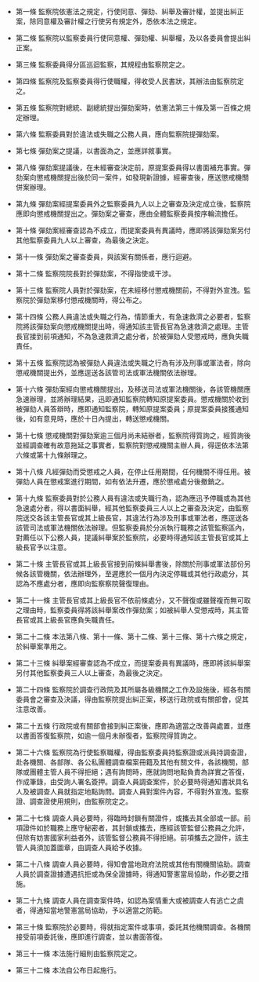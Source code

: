 * 第一條 監察院依憲法之規定，行使同意、彈劾、糾舉及審計權，並提出糾正案，除同意權及審計權之行使另有規定外，悉依本法之規定。

* 第二條 監察院以監察委員行使同意權、彈劾權、糾舉權，及以各委員會提出糾正案。

* 第三條 監察委員得分區巡迴監察，其規程由監察院定之。

* 第四條 監察院及監察委員得行使職權，得收受人民書狀，其辦法由監察院定之。

* 第五條 監察院對總統、副總統提出彈劾案時，依憲法第三十條及第一百條之規定辦理。

* 第六條 監察委員對於違法或失職之公務人員，應向監察院提彈劾案。

* 第七條 彈劾案之提議，以書面為之，並應詳敘事實。

* 第八條 彈劾案提議後，在未經審查決定前，原提案委員得以書面補充事實。彈劾案向懲戒機關提出後於同一案件，如發現新證據，經審查後，應送懲戒機關併案辦理。

* 第九條 彈劾案經提案委員外之監察委員九人以上之審查及決定成立後，監察院應即向懲戒機關提出之。彈劾案之審查，應由全體監察委員按序輪流擔任。

* 第十條 彈劾案經審查認為不成立，而提案委員有異議時，應即將該彈劾案另付其他監察委員九人以上審查，為最後之決定。

* 第十一條 彈劾案之審查委員，與該案有關係者，應行迴避。

* 第十二條 監察院院長對於彈劾案，不得指使或干涉。

* 第十三條 監察院人員對於彈劾案，在未經移付懲戒機關前，不得對外宣洩。監察院於彈劾案移付懲戒機關時，得公布之。

* 第十四條 公務人員違法或失職之行為，情節重大，有急速救濟之必要者，監察院將該彈劾案向懲戒機關提出時，得通知該主管長官為急速救濟之處理。主管長官接到前項通知，不為急速救濟之處分者，於被彈劾人受懲戒時，應負失職責任。

* 第十五條 監察院認為被彈劾人員違法或失職之行為有涉及刑事或軍法者，除向懲戒機關提出外，並應逕送各該管司法或軍法機關依法辦理。

* 第十六條 彈劾案經向懲戒機關提出，及移送司法或軍法機關後，各該管機關應急速辦理，並將辦理結果，迅即通知監察院轉知原提案委員。懲戒機關於收到被彈劾人員答辯時，應即通知監察院，轉知原提案委員；原提案委員接獲通知後，如有意見時，應於十日內提出，轉送懲戒機關。

* 第十七條 懲戒機關對彈劾案逾三個月尚未結辦者，監察院得質詢之，經質詢後並經調查確有故意拖延之事實者，監察院對懲戒機關主辦人員，得逕依本法第六條或第十九條辦理之。

* 第十八條 凡經彈劾而受懲戒之人員，在停止任用期間，任何機關不得任用。被彈劾人員在懲戒案進行期間，如有依法升遷，應於懲戒處分後撤銷之。

* 第十九條 監察委員對於公務人員有違法或失職行為，認為應迅予停職或為其他急速處分者，得以書面糾舉，經其他監察委員三人以上之審查及決定，由監察院送交各該主管長官或其上級長官，其違法行為涉及刑事或軍法者，應逕送各該管司法或軍法機關依法辦理。但監察委員於分派執行職務之該管監察區內，對薦任以下公務人員，提議糾舉案於監察院，必要時得通知該主管長官或其上級長官予以注意。

* 第二十條 主管長官或其上級長官接到前條糾舉書後，除關於刑事或軍法部份另候各該管機關，依法辦理外，至遲應於一個月內決定停職或其他行政處分，其認為不應處分者，應即向監察察院聲復理由。

* 第二十一條 主管長官或其上級長官不依前條處分，又不聲復或雖聲複而無可取之理由時，監察委員得將該糾舉案改作彈劾案；如被糾舉人受懲戒時，其主管長官或其上級長官應負失職責任。

* 第二十二條 本法第八條、第十一條、第十二條、第十三條、第十六條之規定，於糾舉案準用之。

* 第二十三條 糾舉案經審查認為不成立，而提案委員有異議時，應即將該糾舉案另付其他監察委員三人以上審查，為最後之決定。

* 第二十四條 監察院於調查行政院及其所屬各級機關之工作及設施後，經各有關委員會之審查及決議，得由監察院提出糾正案，移送行政院或有關部會，促其注意改善。

* 第二十五條 行政院或有關部會接到糾正案後，應即為適當之改善與處置，並應以書面答復監察院，如逾一個月未辦復者，監察院得質詢之。

* 第二十六條 監察院為行使監察職權，得由監察委員持監察證或派員持調查證，赴各機關、各部隊、各公私團體調查檔案冊籍及其他有關文件，各該機關，部隊或團體主管人員不得拒絕；遇有詢問時，應就詢問地點負責為詳實之答復，作成筆錄，由受詢人署名簽押。調查人員調查案件，於必要時得通知書狀具名人及被調查人員就指定地點詢問。調查人員對案件內容，不得對外宣洩。監察證、調查證使用規則，由監察院定之。

* 第二十七條 調查人員必要時，得臨時封鎖有關證件，或攜去其全部或一部。前項證件如於職務上應守秘密者，其封鎖或攜去，應經該管監督公務員之允許，但除有妨害國家利益者外，該管監督公務員不得拒絕。前項攜去之證件，該主管人員須加蓋圖章，由調查人員給予收據。

* 第二十八條 調查人員必要時，得知會當地政府法院或其他有關機關協助。調查人員於調查證據遭遇抗拒或為保全證據時，得通知警憲當局協助，作必要之措施。

* 第二十九條 調查人員在調查案件時，如認為案情重大或被調查人有逃亡之虞者，得通知當地警憲當局協助，予以適當之防範。

* 第三十條 監察院於必要時，得就指定案件或事項，委託其他機關調查。各機關接受前項委託後，應即進行調查，並以書面答復。

* 第三十一條 本法施行細則由監察院定之。

* 第三十二條 本法自公布日起施行。

